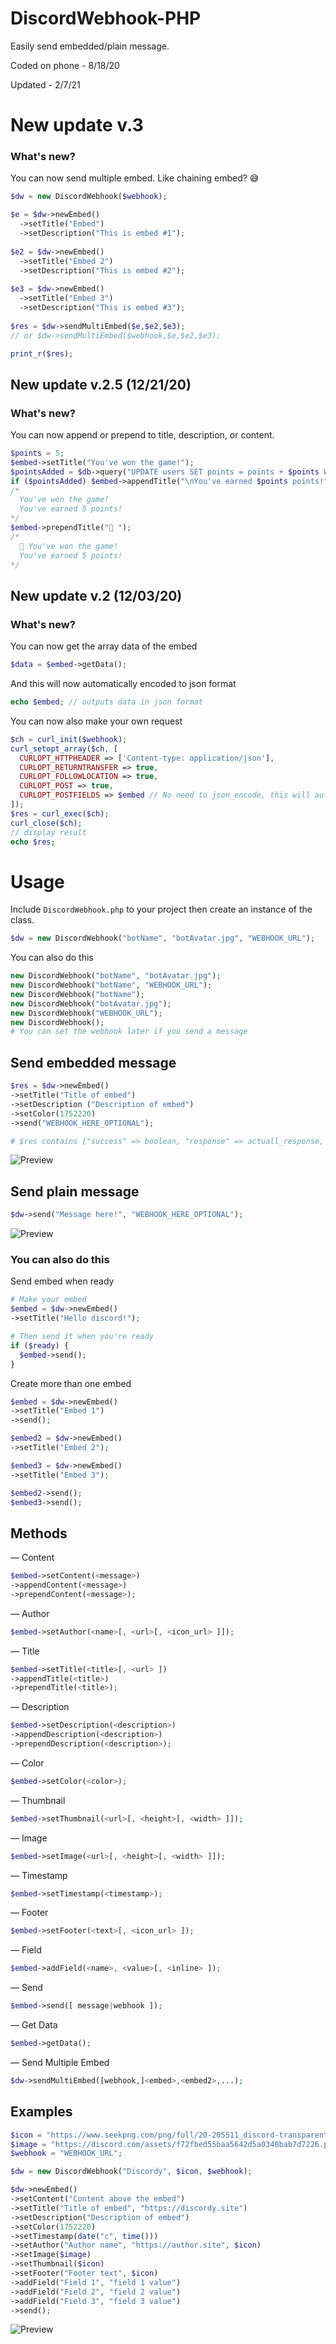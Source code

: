 # DiscordWebhook-PHP
Easily send embedded/plain message.

Coded on phone - 8/18/20

Updated - 2/7/21

# New update v.3
### What's new?
You can now send multiple embed. Like chaining embed? 😅
```php
$dw = new DiscordWebhook($webhook);

$e = $dw->newEmbed()
  ->setTitle("Embed")
  ->setDescription("This is embed #1");
  
$e2 = $dw->newEmbed()
  ->setTitle("Embed 2")
  ->setDescription("This is embed #2");
  
$e3 = $dw->newEmbed()
  ->setTitle("Embed 3")
  ->setDescription("This is embed #3");
  
$res = $dw->sendMultiEmbed($e,$e2,$e3);
// or $dw->sendMultiEmbed($webhook,$e,$e2,$e3);

print_r($res);
```

## New update v.2.5 (12/21/20)
### What's new?
You can now append or prepend to title, description, or content.
```php
$points = 5;
$embed->setTitle("You've won the game!");
$pointsAdded = $db->query("UPDATE users SET points = points + $points WHERE user_id = 1");
if ($pointsAdded) $embed->appendTitle("\nYou've earned $points points!");
/*
  You've won the game!
  You've earned 5 points!
*/
$embed->prependTitle("🎉 ");
/*
  🎉 You've won the game!
  You've earned 5 points!
*/
```

## New update v.2 (12/03/20)
### What's new?
You can now get the array data of the embed
```php
$data = $embed->getData();
```
And this will now automatically encoded to json format
```php
echo $embed; // outputs data in json format
```
You can now also make your own request
```php
$ch = curl_init($webhook);
curl_setopt_array($ch, [
  CURLOPT_HTTPHEADER => ['Content-type: application/json'],
  CURLOPT_RETURNTRANSFER => true,
  CURLOPT_FOLLOWLOCATION => true,
  CURLOPT_POST => true,
  CURLOPT_POSTFIELDS => $embed // No need to json_encode, this will automatically formatted to json
]);
$res = curl_exec($ch);
curl_close($ch);
// display result
echo $res; 
```


# Usage
Include `DiscordWebhook.php` to your project then 
create an instance of the class.
```php
$dw = new DiscordWebhook("botName", "botAvatar.jpg", "WEBHOOK_URL");
```
You can also do this
```php
new DiscordWebhook("botName", "botAvatar.jpg");
new DiscordWebhook("botName", "WEBHOOK_URL");
new DiscordWebhook("botName");
new DiscordWebhook("botAvatar.jpg");
new DiscordWebhook("WEBHOOK_URL");
new DiscordWebhook();
# You can set the webhook later if you send a message
```

## Send embedded message 

```php
$res = $dw->newEmbed()
->setTitle("Title of embed")
->setDescription ("Description of embed")
->setColor(1752220)
->send("WEBHOOK_HERE_OPTIONAL");

# $res contains ["success" => boolean, "response" => actuall_response, "code" => status_code]
```

![Preview](images/em_s.jpg)

## Send plain message

```php
$dw->send("Message here!", "WEBHOOK_HERE_OPTIONAL");
```

![Preview](images/pm.jpg)


### You can also do this
Send embed when ready
```php
# Make your embed
$embed = $dw->newEmbed()
->setTitle("Hello discord!");

# Then send it when you're ready
if ($ready) {
  $embed->send();
}
```
Create more than one embed
```php
$embed = $dw->newEmbed()
->setTitle("Embed 1")
->send();

$embed2 = $dw->newEmbed()
->setTitle("Embed 2");

$embed3 = $dw->newEmbed()
->setTitle("Embed 3");

$embed2->send();
$embed3->send();
```

## Methods
— Content
```php
$embed->setContent(<message>)
->appendContent(<message>)
->prependContent(<message>);
```
— Author
```php
$embed->setAuthor(<name>[, <url>[, <icon_url> ]]);
```
— Title
```php
$embed->setTitle(<title>[, <url> ])
->appendTitle(<title>)
->prependTitle(<title>);
```
— Description
```php
$embed->setDescription(<description>)
->appendDescription(<description>)
->prependDescription(<description>);
```
— Color
```php
$embed->setColor(<color>);
```
— Thumbnail
```php
$embed->setThumbnail(<url>[, <height>[, <width> ]]);
```
— Image
```php
$embed->setImage(<url>[, <height>[, <width> ]]);
```
— Timestamp
```php
$embed->setTimestamp(<timestamp>);
```
— Footer
```php
$embed->setFooter(<text>[, <icon_url> ]);
```
— Field
```php
$embed->addField(<name>, <value>[, <inline> ]);
```
— Send
```php
$embed->send([ message|webhook ]);
```
— Get Data
```php
$embed->getData();
```
— Send Multiple Embed
```php
$dw->sendMultiEmbed([webhook,]<embed>,<embed2>,...);
```

## Examples
```php
$icon = "https://www.seekpng.com/png/full/20-205511_discord-transparent-staff-discord-logo-black-and-white.png";
$image = "https://discord.com/assets/f72fbed55baa5642d5a0348bab7d7226.png";
$webhook = "WEBHOOK_URL";

$dw = new DiscordWebhook("Discordy", $icon, $webhook);

$dw->newEmbed()
->setContent("Content above the embed")
->setTitle("Title of embed", "https://discordy.site")
->setDescription("Description of embed")
->setColor(1752220)
->setTimestamp(date("c", time()))
->setAuthor("Author name", "https://author.site", $icon)
->setImage($image)
->setThumbnail($icon)
->setFooter("Footer text", $icon)
->addField("Field 1", "field 1 value")
->addField("Field 2", "field 2 value")
->addField("Field 3", "field 3 value")
->send();
```

![Preview](images/e1.jpg)


